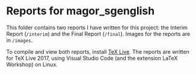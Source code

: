 # Reports for magor_sgenglish

This folder contains two reports I have written for this project: the Interim Report (`/interim`) and the Final Report (`/final`). Images for the reports are in `/images`.

To compile and view both reports, install [TeX Live](https://www.tug.org/texlive/). The reports are written for TeX Live 2017, using Visual Studio Code (and the extension LaTeX Workshop) on Linux.
